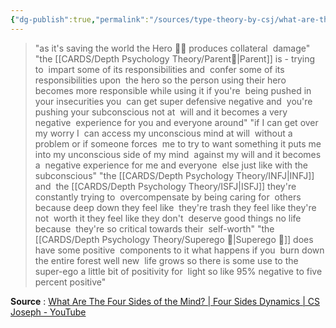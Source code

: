 ```yaml
---
{"dg-publish":true,"permalink":"/sources/type-theory-by-csj/what-are-the-four-sides-of-the-mind-cs-joseph-quotes/","noteIcon":"","created":"2023-01-26T21:28:42.361+01:00","updated":"2023-04-21T13:30:46.065+02:00"}
---
```



>    "as it's saving the world the Hero 🦸‍♂️ produces collateral  damage"
"the [[CARDS/Depth Psychology Theory/Parent🤨\|Parent]] is - trying to  impart some of its responsibilities and  confer some of its responsibilities upon  the hero so the person using their hero  becomes more responsible while using it
if you're  being pushed in your insecurities you  can get super defensive negative and  you're pushing your subconscious not at  will and it becomes a very negative  experience for you and everyone around"
"if I can get over my worry I  can access my unconscious mind at will  without a problem or if someone forces  me to try to want something it puts me  into my unconscious side of my mind  against my will and it becomes a  negative experience for me and everyone  else just like with the subconscious"
"the [[CARDS/Depth Psychology Theory/INFJ\|INFJ]] and  the [[CARDS/Depth Psychology Theory/ISFJ\|ISFJ]] they're constantly trying to  overcompensate by being caring for  others because deep down they feel like  they're trash they feel like they're not  worth it they feel like they don't  deserve good things no life because  they're so critical towards their  self-worth"
"the [[CARDS/Depth Psychology Theory/Superego 👹\|Superego 👹]] does have some positive  components to it what happens if you  burn down the entire forest well new  life grows so there is some use to the  super-ego a little bit of positivity for  light so like 95% negative to five  percent positive"

**Source** : [What Are The Four Sides of the Mind? | Four Sides Dynamics | CS Joseph - YouTube](https://www.youtube.com/watch?v=nG_fAhk3ZGc)

